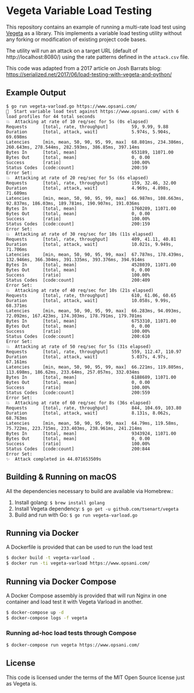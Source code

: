 # Vegeta Variable Load Testing

This repository contains an example of running a multi-rate load test using [Vegeta](https://github.com/tsenart/vegeta)
as a library. This implements a variable load testing utility without any forking or modification of existing project code bases.

The utility will run an attack on a target URL (default of http://localhost:8080/) using the rate patterns defined in the `attack.csv` file.

This code was adapted from a 2017 article on Josh Barrats blog: https://serialized.net/2017/06/load-testing-with-vegeta-and-python/

## Example Output

```
$ go run vegeta-varload.go https://www.opsani.com/
🚀  Start variable load test against https://www.opsani.com/ with 6 load profiles for 44 total seconds
💥  Attacking at rate of 10 req/sec for 5s (0s elapsed)
Requests      [total, rate, throughput]         59, 9.99, 9.88
Duration      [total, attack, wait]             5.974s, 5.904s, 69.698ms
Latencies     [min, mean, 50, 90, 95, 99, max]  68.801ms, 234.386ms, 260.643ms, 278.544ms, 282.593ms, 386.85ms, 397.14ms
Bytes In      [total, mean]                     653189, 11071.00
Bytes Out     [total, mean]                     0, 0.00
Success       [ratio]                           100.00%
Status Codes  [code:count]                      200:59
Error Set:
💥  Attacking at rate of 20 req/sec for 5s (6s elapsed)
Requests      [total, rate, throughput]         159, 32.46, 32.00
Duration      [total, attack, wait]             4.969s, 4.898s, 71.609ms
Latencies     [min, mean, 50, 90, 95, 99, max]  66.987ms, 108.663ms, 92.837ms, 186.03ms, 189.781ms, 190.907ms, 191.036ms
Bytes In      [total, mean]                     1760289, 11071.00
Bytes Out     [total, mean]                     0, 0.00
Success       [ratio]                           100.00%
Status Codes  [code:count]                      200:159
Error Set:
💥  Attacking at rate of 30 req/sec for 10s (11s elapsed)
Requests      [total, rate, throughput]         409, 41.11, 40.81
Duration      [total, attack, wait]             10.021s, 9.949s, 71.706ms
Latencies     [min, mean, 50, 90, 95, 99, max]  67.787ms, 178.439ms, 132.946ms, 366.304ms, 391.335ms, 393.376ms, 394.914ms
Bytes In      [total, mean]                     4528039, 11071.00
Bytes Out     [total, mean]                     0, 0.00
Success       [ratio]                           100.00%
Status Codes  [code:count]                      200:409
Error Set:
💥  Attacking at rate of 40 req/sec for 10s (21s elapsed)
Requests      [total, rate, throughput]         610, 61.06, 60.65
Duration      [total, attack, wait]             10.058s, 9.99s, 68.371ms
Latencies     [min, mean, 50, 90, 95, 99, max]  66.283ms, 94.093ms, 72.092ms, 167.423ms, 174.303ms, 178.791ms, 179.701ms
Bytes In      [total, mean]                     6753310, 11071.00
Bytes Out     [total, mean]                     0, 0.00
Success       [ratio]                           100.00%
Status Codes  [code:count]                      200:610
Error Set:
💥  Attacking at rate of 50 req/sec for 5s (31s elapsed)
Requests      [total, rate, throughput]         559, 112.47, 110.97
Duration      [total, attack, wait]             5.037s, 4.97s, 67.161ms
Latencies     [min, mean, 50, 90, 95, 99, max]  66.221ms, 119.805ms, 113.698ms, 186.62ms, 233.64ms, 257.057ms, 332.034ms
Bytes In      [total, mean]                     6188689, 11071.00
Bytes Out     [total, mean]                     0, 0.00
Success       [ratio]                           100.00%
Status Codes  [code:count]                      200:559
Error Set:
💥  Attacking at rate of 60 req/sec for 8s (36s elapsed)
Requests      [total, rate, throughput]         844, 104.69, 103.80
Duration      [total, attack, wait]             8.131s, 8.062s, 68.763ms
Latencies     [min, mean, 50, 90, 95, 99, max]  64.79ms, 119.58ms, 75.722ms, 223.715ms, 233.403ms, 238.961ms, 241.214ms
Bytes In      [total, mean]                     9343924, 11071.00
Bytes Out     [total, mean]                     0, 0.00
Success       [ratio]                           100.00%
Status Codes  [code:count]                      200:844
Error Set:
✨  Attack completed in 44.071653509s
```

## Building & Running on macOS

All the dependencies necessary to build are available via Homebrew.:

1. Install golang: `$ brew install golang`
2. Install Vegeta dependency: `$ go get -u github.com/tsenart/vegeta`
3. Build and run with Go: `$ go run vegeta-varload.go`

## Running via Docker

A Dockerfile is provided that can be used to run the load test

```bash
$ docker build -t vegeta-varload .
$ docker run -ti vegeta-varload https://www.opsani.com/
```

## Running via Docker Compose

A Docker Compose assembly is provided that will run Nginx in one container and load test it with Vegeta Varload in another.

```bash
$ docker-compose up -d
$ docker-compose logs -f vegeta
```

### Running ad-hoc load tests through Compose

```bash
$ docker-compose run vegeta https://www.opsani.com/
```

## License

This code is licensed under the terms of the MIT Open Source license just as Vegeta is.
